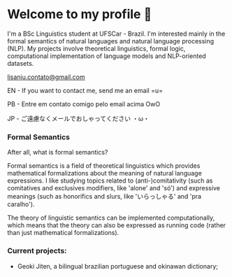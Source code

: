 # Welcome to my profile 🐝
I'm a BSc Linguistics student at UFSCar - Brazil. I'm interested mainly in the formal semantics of natural languages and natural language processing (NLP). My projects involve theoretical linguistics, formal logic, computational implementation of language models and NLP-oriented datasets.

lisanju.contato@gmail.com

EN - If you want to contact me, send me an email =u=

PB - Entre em contato comigo pelo email acima OwO

JP - ご遠慮なくメールでおしゃってください ・ω・

### Formal Semantics
After all, what is formal semantics?

Formal semantics is a field of theoretical linguistics which provides mathematical formalizations about the meaning of natural language expressions.
I like studying topics related to (anti-)comitativity (such as comitatives and exclusives modifiers, like 'alone' and 'só') and expressive meanings (such as honorifics and slurs, like 'いらっしゃる' and 'pra caralho').

The theory of linguistic semantics can be implemented computationally, which means that the theory can also be expressed as running code (rather than just mathematical formalizations).

### Current projects:
- Geoki Jiten, a bilingual brazilian portuguese and okinawan dictionary;
